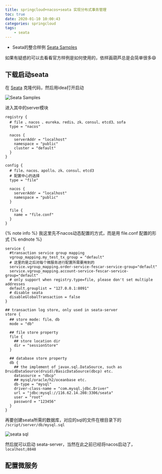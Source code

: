 ```yaml
---
title: springcloud+nacos+seata 实现分布式事务管理
toc: true
date: 2020-01-10 10:00:43
categories: springcloud
tags:
    - seata
---
```




<!-- more -->

- Seata的整合样例 [Seata Samples](https://github.com/seata/seata-samples.git)

如果​有​疑惑​的​可以去​看​看官方样例是如何使用的​，​依样画葫芦总是会简单​很多:smile:



## 下载启动seata

在 [Seata](https://github.com/seata/seata) 克隆代码，然后用idea打开启动

![Seata Samples](1.png)

进入其中的server模块



```text /server/src/main/resources/register.conf
registry {
  # file 、nacos 、eureka、redis、zk、consul、etcd3、sofa
  type = "nacos"

  nacos {
    serverAddr = "localhost"
    namespace = "public"
    cluster = "default"
  }
}

config {
  # file、nacos、apollo、zk、consul、etcd3
  # 配置中心的选择
  type = "file"

  nacos {
    serverAddr = "localhost"
    namespace = "public"
  }
  
  file {
    name = "file.conf"
  }
}
```

{% note info %}
我这里先不nacos动态配置的方式，而是用 file.conf 配置的形式
{% endnote %}

```text /server/src/main/resources/file.conf
service {
  #transaction service group mapping
  vgroup_mapping.my_test_tx_group = "default"
  # 这里的是之后对每个微服务进行配置所需要用到的
  service.vgroup_mapping.order-service-fescar-service-group="default"
  service.vgroup_mapping.account-service-fescar-service-group="default"
  # only support when registry.type=file, please don't set multiple addresses
  default.grouplist = "127.0.0.1:8091"
  # disable seata
  disableGlobalTransaction = false
}

## transaction log store, only used in seata-server
store {
  ## store mode: file、db
  mode = "db"

  ## file store property
  file {
    ## store location dir
    dir = "sessionStore"
  }

  ## database store property
  db {
    ## the implement of javax.sql.DataSource, such as DruidDataSource(druid)/BasicDataSource(dbcp) etc.
    datasource = "dbcp"
    ## mysql/oracle/h2/oceanbase etc.
    db-type = "mysql"
    driver-class-name = "com.mysql.jdbc.Driver"
    url = "jdbc:mysql://116.62.14.208:3306/seata"
    user = "root"
    password = "123456"
  }
}
```

再要创建seata所需的数据库，对应的sql的文件在根目录下的 `/script/server/db/mysql.sql`

![seata sql](2.png)

然后就可以启动 seata-server，当然在此之前已经将nacos启动了，`localhost;8848`



## 配置微服务



